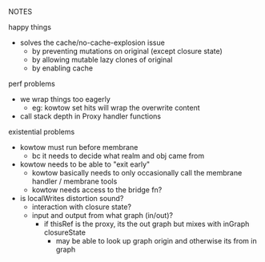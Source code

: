 NOTES

happy things
  - solves the cache/no-cache-explosion issue
    - by preventing mutations on original (except closure state)
    - by allowing mutable lazy clones of original
    - by enabling cache

perf problems
  - we wrap things too eagerly
    - eg: kowtow set hits will wrap the overwrite content
  - call stack depth in Proxy handler functions

existential problems
  - kowtow must run before membrane
    - bc it needs to decide what realm and obj came from
  - kowtow needs to be able to "exit early"
    - kowtow basically needs to only occasionally call the membrane handler / membrane tools
    - kowtow needs access to the bridge fn?
  - is localWrites distortion sound?
    - interaction with closure state?
    - input and output from what graph (in/out)?
      - if thisRef is the proxy, its the out graph but mixes with inGraph closureState
        - may be able to look up graph origin and otherwise its from in graph
